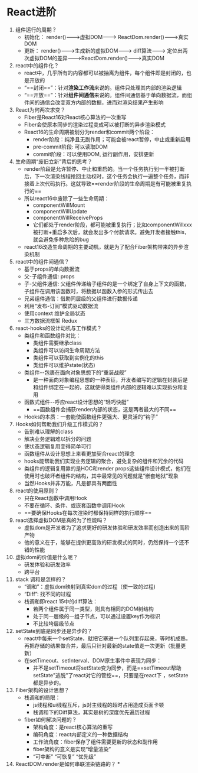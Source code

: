 # React进阶

1. 组件运行的周期？
   * 初始化： render()--->虚拟DOM---> ReactDom.render()--->真实DOM
   * 更新：     render()--->生成新的虚拟DOM---> diff算法---> 定位出两次虚拟DOM的差异--->ReactDom.render()--->真实DOM
2. react中的组件化？
   * react中，几乎所有的内容都可以被抽离为组件，每个组件即是封闭的，也是开放的
   * “==封闭==”：针对**渲染工作流**来说的。组件只处理其内部的渲染逻辑
   * “==开放==”：针对**组件间通信**来说的。组件间通信基于单向数据流，而组件间的通信会改变双方内部的数据，进而对渲染结果产生影响
3. React为何两次求变？
   * Fiber是React16对React核心算法的一次重写
   * Fiber会使原本同步的渲染过程变成可以被打断的异步渲染模式
   * React16的生命周期被划分为render和commit两个阶段：
     * render阶段：纯净且无副作用；可能会被react暂停，中止或重新启用
     * pre-commit阶段: 可以读取DOM
     * commit阶段：可以使用DOM, 运行副作用，安排更新
4. 生命周期“废旧立新”背后的思考？
   * render阶段是允许暂停、中止和重启的。当一个任务执行到一半被打断后，下一次渲染线程抢回主动权时，这个任务会执行一遍整个任务，而非接着上次代码执行。这就导致==render阶段的生命周期是有可能被重复执行的==
   * 所以react16中废除了一些生命周期：
     * componentWillMount
     * componentWillUpdate
     * componentWillReceiveProps
     * 它们都处于render阶段，都可能被重复执行；比如componentWillxxx被打断+重启多次后，就会发出多个付款请求。避免开发者接触this，就会避免多种危险的bug
   * react16改造生命周期的主要动机，就是为了配合Fiber架构带来的异步渲染机制
5. react中的组件间通信？
   * 基于props的单向数据流
   * 父-子组件通信: props 
   * 子-父组件通信: 父组件传递给子组件的是一个绑定了自身上下文的函数，子组件在调用该函数时，将数据以函数入参的形式传出去
   * 兄弟组件通信：借助同层级的父组件进行数据传递
   * 利用“发布-订阅”模式驱动数据流
   * 使用context 维护全局状态
   * 三方数据流框架 Redux
6. react-hooks的设计动机与工作模式？
   * 类组件和函数组件对比：
     * 类组件需要继承class
     * 类组件可以访问生命周期方法
     * 类组件可以获取到实例化的this
     * 类组件可以维护state(状态)
   * 类组件--包裹在面向对象思想下的“重装战舰”
     * 是一种面向对象编程思想的一种表征，开发者编写的逻辑在封装后是和组件绑定在一起的，这就使得类组件内部的逻辑难以实现拆分和复用
   * 函数式组件--呼应react设计思想的“轻巧快艇”
     * ==函数组件会捕获render内部的状态，这是两者最大的不同==
   * Hooks的本质：一套能使函数组件更强大、更灵活的“钩子”
7. Hooks如何帮助我们升级工作模式的？
   * 告别难以理解的class
   * 解决业务逻辑难以拆分的问题
   * 使状态逻辑复用变得简单可行
   * 函数组件从设计思想上来看更加契合react的理念
   * hooks能帮助我们实现业务逻辑的聚合，避免复杂的组件和冗余的代码
   * 类组件的逻辑复用靠的是HOC和render props这些组件设计模式，他们在使用时也破坏者组件的结构，其中最常见的问题就是“嵌套地狱”现象
   * 当然Hooks并非万能，凡是都具有两面性 
8. react的使用原则？
   * 只在React函数中调用Hook
   * 不要在循环、条件、或嵌套函数中调用Hook
   * ==要确保Hooks在每次渲染时都保持同样的执行顺序==
9. react选择虚拟DOM是真的为了性能吗？
   * 虚拟dom是开发者为了追求更好的研发体验和研发效率而创造出来的高阶产物
   * 他的意义在于，能够在提供更高效的研发模式的同时，仍然保持一个还不错的性能
10. 虚拟dom的价值是什么呢？
    * 研发体验和研发效率
    * 跨平台
11. stack 调和是怎样的？
    * “调和”：虚拟dom映射到真实dom的过程（使一致的过程)
    * “Diff”: 找不同的过程
    * 栈调和即react 15中的diff算法：
      * 若两个组件属于同一类型，则具有相同的DOM树结构
      * 处于同一层级的一组子节点，可以通过设置key作为标识
      * 不比较垮层级节点
12. setState到底是同步还是异步的？
    * react中每来一个setState，就把它塞进一个队列里存起来，等时机成熟，再把存储的结果做合并，最后只针对最新的state值走一次更新（批量更新）
    * 在setTimeout、setInterval、DOM原生事件中表现为同步：
      * 并不是setTimeout将setState变为同步，而是==setTimeout帮助setState"逃脱"了react对它的管控==，只要是在react下 ，setState都是异步的。
13. Fiber架构的设计思想？
    * 栈调和的局限：
      * js线程和ui线程互斥，js对主线程的超时占用造成页面卡顿
      * 栈调和下的Diff算法，其实是树的深度优先遍历过程
    * fiber如何解决问题的？
      * 架构角度：是react核心算法的重写
      * 编码角度：react内部定义的一种数据结构
      * 工作流角度：fiber保存了组件需要更新的状态和副作用
      * fiber架构的意义是实现“增量渲染”
      * “可中断” “可恢复”  “优先级”
14. ReactDOM.render是如何串联渲染链路的？
    * 

